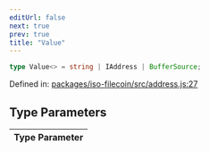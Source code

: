 ```yaml
---
editUrl: false
next: true
prev: true
title: "Value"
---
```


```ts
type Value<> = string | IAddress | BufferSource;
```

Defined in: [packages/iso-filecoin/src/address.js:27](https://github.com/hugomrdias/filecoin/blob/main/packages/iso-filecoin/src/address.js#L27)

## Type Parameters

| Type Parameter |
| ------ |
